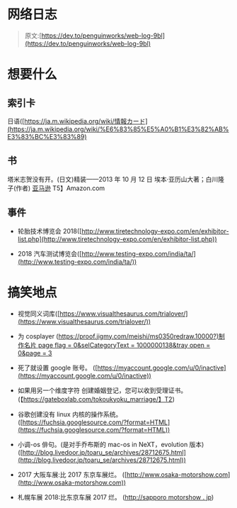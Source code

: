 # 网络日志

> 原文:[https://dev.to/penguinworks/web-log-9bl](https://dev.to/penguinworks/web-log-9bl)

# [](#want)想要什么

## [](#index-card)索引卡

日语([https://ja.m.wikipedia.org/wiki/情報カード](https://ja.m.wikipedia.org/wiki/%E6%83%85%E5%A0%B1%E3%82%AB%E3%83%BC%E3%83%89)

## [](#book)书

塔米志贺没有开。(日文)精装——2013 年 10 月 12 日
埃本·亚历山大著；白川隆子(作者)
[亚马逊](https://www.amazon.co.jp/%E3%83%97%E3%83%AB%E3%83%BC%E3%83%95%E3%83%BB%E3%82%AA%E3%83%96%E3%83%BB%E3%83%98%E3%83%B4%E3%83%B3-%E8%84%B3%E7%A5%9E%E7%B5%8C%E5%A4%96%E7%A7%91%E5%8C%BB%E3%81%8C%E8%A6%8B%E3%81%9F%E6%AD%BB%E5%BE%8C%E3%81%AE%E4%B8%96%E7%95%8C-%E3%82%A8%E3%83%99%E3%83%B3-%E3%82%A2%E3%83%AC%E3%82%B0%E3%82%B6%E3%83%B3%E3%83%80%E3%83%BC/dp/4152094087/ref=sr_1_1?s=books&ie=UTF8&qid=1511403275&sr=1-1)
T5】Amazon.com

## [](#event)事件

*   轮胎技术博览会 2018([http://www.tiretechnology-expo.com/en/exhibitor-list.php](http://www.tiretechnology-expo.com/en/exhibitor-list.php))

*   2018 汽车测试博览会([http://www.testing-expo.com/india/ta/](http://www.testing-expo.com/india/ta/))

# [](#funny-site)搞笑地点

*   视觉同义词库([https://www.visualthesaurus.com/trialover/](https://www.visualthesaurus.com/trialover/))

*   为 cosplayer
    ([https://proof.jigmy.com/meishi/ms0350redraw.10000?)制作名片 page flag = 0&selCategoryText = 1000000138&tray open = 0&page = 3](https://proof.jigmy.com/meishi/ms0350redraw.10000?pageFlag=0&selCategoryText=1000000138&trayOpen=0&page=3)

*   死了就设置 google 账号。
    ([https://myaccount.google.com/u/0/inactive](https://myaccount.google.com/u/0/inactive))

*   如果用另一个维度字符
    创建婚姻登记，您可以收到受理证书。
    (【https://gateboxlab.com/tokoukyoku_marriage/】T2)

*   谷歌创建没有 linux 内核的操作系统。
    ([https://fuchsia.googlesource.com/?format=HTML](https://fuchsia.googlesource.com/?format=HTML))

*   小调-os 俳句。(是对手乔布斯的 mac-os in NeXT，evolution 版本)
    ([http://blog.livedoor.jp/toaru_se/archives/28712675.html](http://blog.livedoor.jp/toaru_se/archives/28712675.html))

*   2017 大阪车展:比 2017 东京车展烂。
    ([http://www.osaka-motorshow.com](http://www.osaka-motorshow.com))

*   札幌车展 2018:比东京车展 2017 烂。
    ([http://sapporo motorshow . jp](http://sapporomotorshow.jp))